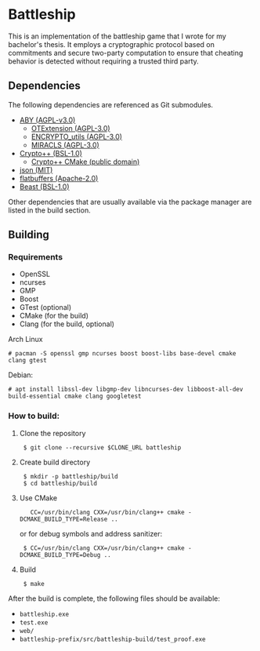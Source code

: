 # Battleship

This is an implementation of the battleship game that I wrote for my bachelor's thesis. It employs a cryptographic protocol based on commitments and secure two-party computation to ensure that cheating behavior is detected without requiring a trusted third party.


## Dependencies
The following dependencies are referenced as Git submodules.

* [ABY (AGPL-v3.0)](https://github.com/encryptogroup/ABY)
	* [OTExtension (AGPL-3.0)](https://github.com/encryptogroup/OTExtension)
	* [ENCRYPTO_utils (AGPL-3.0)](https://github.com/encryptogroup/ENCRYPTO_utils)
	* [MIRACLS (AGPL-3.0)](https://github.com/miracl/MIRACL)
* [Crypto++ (BSL-1.0)](https://github.com/weidai11/cryptopp)
	* [Crypto++ CMake (public domain)](https://github.com/noloader/cryptopp-cmake)
* [json (MIT)](https://github.com/nlohmann/json)
* [flatbuffers (Apache-2.0)](https://github.com/google/flatbuffers)
* [Beast (BSL-1.0)](https://github.com/boostorg/beast)

Other dependencies that are usually available via the package manager are listed in the build section.

## Building

### Requirements
* OpenSSL
* ncurses
* GMP
* Boost
* GTest (optional)
* CMake (for the build)
* Clang (for the build, optional)

Arch Linux

    # pacman -S openssl gmp ncurses boost boost-libs base-devel cmake clang gtest

Debian:

    # apt install libssl-dev libgmp-dev libncurses-dev libboost-all-dev build-essential cmake clang googletest


### How to build:

1. Clone the repository

	    $ git clone --recursive $CLONE_URL battleship

2. Create build directory

        $ mkdir -p battleship/build
        $ cd battleship/build

3. Use CMake

          CC=/usr/bin/clang CXX=/usr/bin/clang++ cmake -DCMAKE_BUILD_TYPE=Release ..

    or for debug symbols and address sanitizer:

        $ CC=/usr/bin/clang CXX=/usr/bin/clang++ cmake -DCMAKE_BUILD_TYPE=Debug ..

4. Build

        $ make


After the build is complete, the following files should be available:
* `battleship.exe`
* `test.exe`
* `web/`
* `battleship-prefix/src/battleship-build/test_proof.exe`
